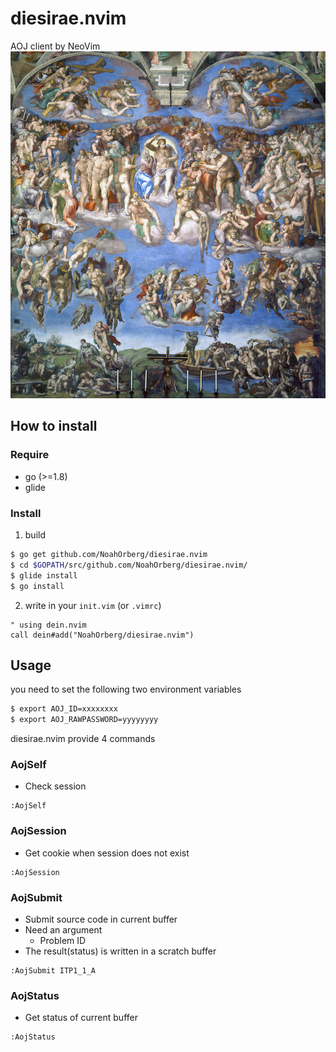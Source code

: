 # diesirae.nvim
AOJ client by NeoVim  
![lastjudgement](./img/img.jpg)

## How to install
### Require
- go (>=1.8)
- glide
### Install 
1. build
``` sh
$ go get github.com/NoahOrberg/diesirae.nvim
$ cd $GOPATH/src/github.com/NoahOrberg/diesirae.nvim/
$ glide install
$ go install
```
2. write in your `init.vim` (or `.vimrc`)
``` vim
" using dein.nvim
call dein#add("NoahOrberg/diesirae.nvim")
```

## Usage
you need to set the following two environment variables
``` sh
$ export AOJ_ID=xxxxxxxx
$ export AOJ_RAWPASSWORD=yyyyyyyy
```
diesirae.nvim provide 4 commands 
### AojSelf
- Check session
``` vim
:AojSelf
```
### AojSession
- Get cookie when session does not exist
``` vim
:AojSession
```
### AojSubmit
- Submit source code in current buffer
- Need an argument
  - Problem ID
- The result(status) is written in a scratch buffer
``` vim
:AojSubmit ITP1_1_A
```
### AojStatus
- Get status of current buffer
``` vim
:AojStatus
```
